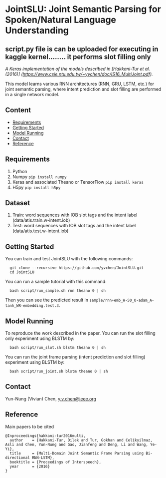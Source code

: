 # JointSLU: Joint Semantic Parsing for Spoken/Natural Language Understanding

## script.py file is can be uploaded for executing in kaggle kernel........ it performs slot filling only

*A Keras implementation of the models described in [Hakkani-Tur et al. (2016)] (https://www.csie.ntu.edu.tw/~yvchen/doc/IS16_MultiJoint.pdf).*

This model learns various RNN architectures (RNN, GRU, LSTM, etc.) for joint semantic parsing, 
where intent prediction and slot filling are performed in a single network model.

## Content
* [Requirements](#requirements)
* [Getting Started](#getting-started)
* [Model Running](#model-running)
* [Contact](#contact)
* [Reference](#reference)

## Requirements
1. Python
2. Numpy `pip install numpy`
3. Keras and associated Theano or TensorFlow `pip install keras`
4. H5py `pip install h5py`

## Dataset
1. Train: word sequences with IOB slot tags and the intent label (data/atis.train.w-intent.iob)
2. Test: word sequences with IOB slot tags and the intent label (data/atis.test.w-intent.iob)


## Getting Started
You can train and test JointSLU with the following commands:

```shell
  git clone --recursive https://github.com/yvchen/JointSLU.git
  cd JointSLU
```
You can run a sample tutorial with this command:
```shell
  bash script/run_sample.sh rnn theano 0 | sh
```
Then you can see the predicted result in `sample/rnn+emb_H-50_O-adam_A-tanh_WR-embedding.test.3`.

## Model Running
To reproduce the work described in the paper.
You can run the slot filling only experiment using BLSTM by:
```shell
  bash script/run_slot.sh blstm theano 0 | sh
```
You can run the joint frame parsing (intent prediction and slot filling) experiment using BLSTM by:
```shell
  bash script/run_joint.sh blstm theano 0 | sh
```

## Contact
Yun-Nung (Vivian) Chen, y.v.chen@ieee.org

## Reference

Main papers to be cited
```
@Inproceedings{hakkani-tur2016multi,
  author    = {Hakkani-Tur, Dilek and Tur, Gokhan and Celikyilmaz, Asli and Chen, Yun-Nung and Gao, Jianfeng and Deng, Li and Wang, Ye-Yi},
  title     = {Multi-Domain Joint Semantic Frame Parsing using Bi-directional RNN-LSTM},
  booktitle = {Proceedings of Interspeech},
  year      = {2016}
}


